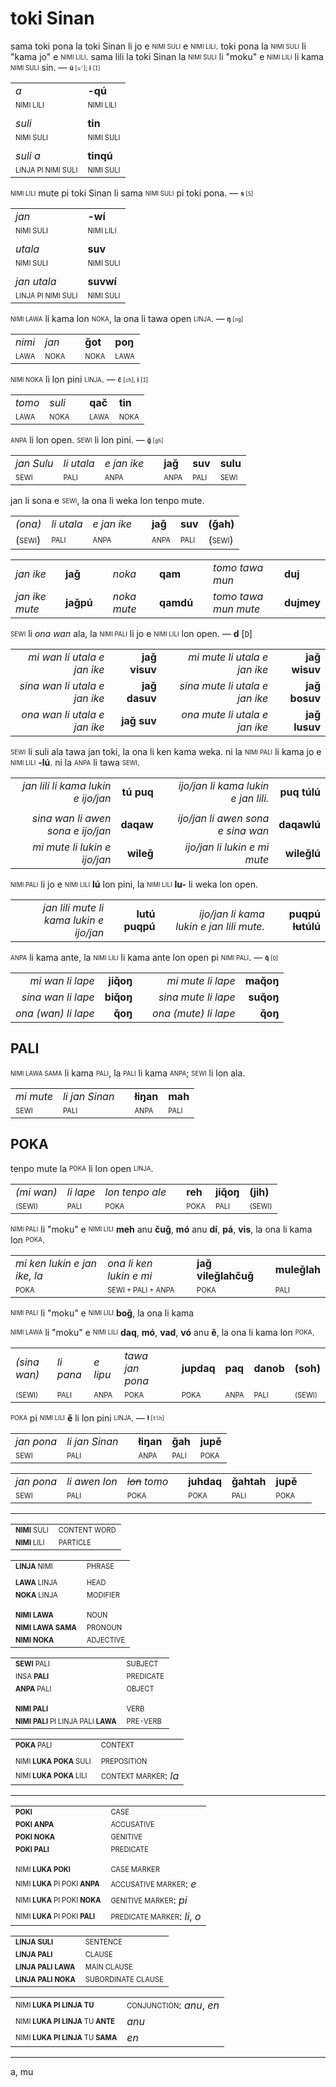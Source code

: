 # toki Sinan

sama toki pona la toki Sinan li jo e <sub><sup>NIMI SULI</sup></sub> e <sub><sup>NIMI LILI</sup></sub>.
toki pona la <sub><sup>NIMI SULI</sup></sub> li "kama jo" e <sub><sup>NIMI LILI</sup></sub>.
sama lili la toki Sinan la <sub><sup>NIMI SULI</sup></sub> li "moku" e <sub><sup>NIMI LILI</sup></sub> li kama <sub><sup>NIMI SULI</sup></sub> sin. — <sub><sup>**ú** [`u'`]; **i** [`I`]</sup></sub>

| | |
|-|-|
| *a*                             | **-qú**                  |
| <sub><sup>NIMI LILI</sup></sub> | <sub><sup>NIMI LILI</sup></sub>          |
| | |
| *suli*                          | **tin**                  |
| <sub><sup>NIMI SULI</sup></sub> | <sub><sup>NIMI SULI</sup></sub>          |
| | |
| *suli a*                        | **tinqú**                |
| <sub><sup>LINJA PI NIMI SULI</sup></sub> | <sub><sup>NIMI SULI</sup></sub> |

<sub><sup>NIMI LILI</sup></sub> mute pi toki Sinan li sama <sub><sup>NIMI SULI</sup></sub> pi toki pona. — <sub><sup>**s** [`S`]</sup></sub>

| | |
|-|-|
| *jan*                           | **-wí**                   |
| <sub><sup>NIMI SULI</sup></sub> | <sub><sup>NIMI LILI</sup></sub>          |
| | |
| *utala*                         | **suv**                  |
| <sub><sup>NIMI SULI</sup></sub> | <sub><sup>NIMI SULI</sup></sub>          |
| | |
| *jan utala*                       | **suvwí**                                |
| <sub><sup>LINJA PI NIMI SULI</sup></sub>   | <sub><sup>NIMI SULI</sup></sub> |

<sub><sup>NIMI LAWA</sup></sub> li kama lon <sub><sup>NOKA</sup></sub>, la ona li tawa open <sub><sup>LINJA</sup></sub>. — <sub><sup>**ŋ** [`ng`]</sup></sub>

| | | | | |
|-|-|-|-|-|
| *nimi* | *jan* | | **ǧot** | **poŋ** |
| <sub><sup>LAWA</sup></sub> | <sub><sup>NOKA</sup></sub> | | <sub><sup>NOKA</sup></sub> | <sub><sup>LAWA</sup></sub> |

<sub><sup>NIMI NOKA</sup></sub> li lon pini <sub><sup>LINJA</sup></sub>. — <sub><sup>**č** [`ch`], **i** [`I`]</sup></sub>

| | | | | |
|-|-|-|-|-|
| *tomo* | *suli* | | **qač** | **tin** |
| <sub><sup>LAWA</sup></sub> | <sub><sup>NOKA</sup></sub> | | <sub><sup>LAWA</sup></sub> | <sub><sup>NOKA</sup></sub> |

<sub><sup>ANPA</sup></sub> li lon open. <sub><sup>SEWI</sup></sub> li lon pini. — <sub><sup>**ǧ** [`gh`]</sup></sub>

| | | | | | | |
|-|-|-|-|-|-|-|
| *jan Sulu* | *li utala* | *e jan ike* | | **jaǧ** | **suv** | **sulu** |
| <sub><sup>SEWI</sup></sub> | <sub><sup>PALI</sup></sub> | <sub><sup>ANPA</sup></sub> | | <sub><sup>ANPA</sup></sub> | <sub><sup>PALI</sup></sub> | <sub><sup>SEWI</sup></sub> |

jan li sona e <sub><sup>SEWI</sup></sub>, la ona li weka lon tenpo mute.

| | | | | | | |
|-|-|-|-|-|-|-|
| *(ona)* | *li utala* | *e jan ike* | | **jaǧ** | **suv** | **(ǧah)** |
| (<sub><sup>SEWI</sup></sub>) | <sub><sup>PALI</sup></sub> | <sub><sup>ANPA</sup></sub> | | <sub><sup>ANPA</sup></sub> | <sub><sup>PALI</sup></sub> | (<sub><sup>SEWI</sup></sub>) |

<!-- TODO plural -->


| | | | | | | | |
|-|-|-|-|-|-|-|-|
| *jan ike*      | **jaǧ**   | | *noka*      | **qam**   | | *tomo tawa mun*      | **duj**    |
| *jan ike mute* | **jaǧpú** | | *noka mute* | **qamdú** | | *tomo tawa mun mute* | **dujmey** |

<sub><sup>SEWI</sup></sub> li *ona wan* ala, la <sub><sup>NIMI PALI</sup></sub> li jo e <sub><sup>NIMI LILI</sup></sub> lon open. — **d** [`D`]

| | | | | |
|-:|-:|-:|-:|-:|
| *mi wan li utala e jan ike*   | **jaǧ visuv** | | *mi mute li utala e jan ike*   | **jaǧ wisuv** |
| *sina wan li utala e jan ike* | **jaǧ dasuv** | | *sina mute li utala e jan ike* | **jaǧ bosuv** |
| *ona wan li utala e jan ike*  | **jaǧ suv**   | | *ona mute li utala e jan ike*  | **jaǧ lusuv** |

<sub><sup>SEWI</sup></sub> li suli ala tawa jan toki, la ona li ken kama weka. ni la <sub><sup>NIMI PALI</sup></sub> li kama jo e <sub><sup>NIMI LILI</sup></sub> **-lú**. ni la <sub><sup>ANPA</sup></sub> li tawa <sub><sup>SEWI</sup></sub>.

| | | | | |
|-:|-:|-:|-:|-:|
| *jan lili li kama lukin e ijo/jan* | **tú puq** | | *ijo/jan li kama lukin e jan lili.* | **puq túlú** |
| | | | | |
| *sina wan li awen sona e ijo/jan*  | **daqaw**  | | *ijo/jan li awen sona e sina wan*   | **daqawlú**  |
| *mi mute li lukin e ijo/jan*       | **wileǧ**  | | *ijo/jan li lukin e mi mute*        | **wileǧlú**  |

<sub><sup>NIMI PALI</sup></sub> li jo e <sub><sup>NIMI LILI</sup></sub> **lú** lon pini, la <sub><sup>NIMI LILI</sup></sub> **lu-** li weka lon open.

| | | | | |
|-:|-:|-:|-:|-:|
| *jan lili mute li kama lukin e ijo/jan* | **lutú puqpú** | | *ijo/jan li kama lukin e jan lili mute.* | **puqpú ~~lu~~túlú** |

<sub><sup>ANPA</sup></sub> li kama ante, la <sub><sup>NIMI LILI</sup></sub> li kama ante lon open pi <sub><sup>NIMI PALI</sup></sub>. — <sub><sup>**q̌** [`Q`]</sup></sub>

| | | | | |
|-:|-:|-:|-:|-:|
| *mi wan li lape*     | **jiq̌oŋ** | | *mi mute li lape*    | **maq̌oŋ** |
| *sina wan li lape*   | **biq̌oŋ** | | *sina mute li lape*  | **suq̌oŋ** |
| *ona (wan) li lape*  | **q̌oŋ**   | | *ona (mute) li lape* | **q̌oŋ**   |

## PALI

<sub><sup>NIMI LAWA SAMA</sup></sub> li kama <sub><sup>PALI</sup></sub>, la <sub><sup>PALI</sup></sub> li kama <sub><sup>ANPA</sup></sub>; <sub><sup>SEWI</sup></sub> li lon ala.

| | | | | |
|-|-|-|-|-|
| *mi mute* | *li jan Sinan* | | **łiŋan** | **mah** |
| <sub><sup>SEWI</sup></sub> | <sub><sup>PALI</sup></sub> | | <sub><sup>ANPA</sup></sub> | <sub><sup>PALI</sup></sub> |

## POKA

tenpo mute la <sub><sup>POKA</sup></sub> li lon open <sub><sup>LINJA</sup></sub>.

| | | | | | | |
|-|-|-|-|-|-|-|
| *(mi wan)* | *li lape* | *lon tenpo ale* | | **reh** | **jiq̌oŋ** | **(jih)** |
| <sub><sup>(SEWI)</sup></sub> | <sub><sup>PALI</sup></sub> | <sub><sup>POKA</sup></sub> | |  <sub><sup>POKA</sup></sub> | <sub><sup>PALI</sup></sub> | <sub><sup>(SEWI)</sup></sub> |

<sub><sup>NIMI PALI</sup></sub> li "moku" e <sub><sup>NIMI LILI</sup></sub> **meh** anu **čuǧ**, **mó** anu **dí**, **pá**, **vis**, la ona li kama lon <sub><sup>POKA</sup></sub>.

| | | | | |
|-|-|-|-|-|
| *mi ken lukin e jan ike, la* | *ona li ken lukin e mi* | | **jaǧ vileǧlahčuǧ** | **muleǧlah** |
| <sub><sup>POKA</sup></sub> | <sub><sup>SEWI + PALI + ANPA</sup></sub> | | <sub><sup>POKA</sup></sub> | <sub><sup>PALI</sup></sub> |

<!-- 
dí - when; as soon as
pá - before
vis - while
mó - because
boǧ - relative clause marker
meh - for
 -->
<!-- TODO ekzemploj -->

<sub><sup>NIMI PALI</sup></sub> li "moku" e <sub><sup>NIMI LILI</sup></sub> **boǧ**, la ona li kama

<!-- la oficiro, kiun li batis, vidas min.
mu:leǧ yas :qippú.boǧ
jan pali ni: ona li luka kiwen wawa, li lukin e mi.

mi vidas la oficiron, kiu batas lin.
:qippú.boǧ yas vi:leǧ
mi lukin e jan pali ni: (ona li) luka kiwen wawa e ona.

boǧ - ni: ...
meh - tan ni: ... li wile

čuǧ - lon ni: ...
mó - tan ni: ...

dí - lon open ni: ...
pá - lon kama ni: ...
vís - lon tenpo ni: ... -->

<!-- lon tenpo ni = lon awen ni -->
<!-- TOOD -->

<sub><sup>NIMI LAWA</sup></sub> li "moku" e <sub><sup>NIMI LILI</sup></sub> **daq**, **mó**, **vad**, **vó** anu **ě**, la ona li kama lon <sub><sup>POKA</sup></sub>.

| | | | | | | | | |
|-|-|-|-|-|-|-|-|-|
| *(sina wan)* | *li pana* | *e lipu* | *tawa jan pona* | | **jupdaq** | **paq** | **danob** | **(soh)** |
| <sub><sup>(SEWI)</sup></sub> | <sub><sup>PALI</sup></sub> | <sub><sup>ANPA</sup></sub> | <sub><sup>POKA</sup></sub> | |  <sub><sup>POKA</sup></sub> |  <sub><sup>ANPA</sup></sub> | <sub><sup>PALI</sup></sub> | <sub><sup>(SEWI)</sup></sub> |

<sub><sup>POKA</sup></sub> pi <sub><sup>NIMI LILI</sup></sub> **ě** li lon pini <sub><sup>LINJA</sup></sub>. — <sub><sup>**ł** [`tlh`]</sup></sub>

| | | | | | |
|-|-|-|-|-|-|
| *jan pona* | *li jan Sinan* | | **łiŋan** | **ǧah** | **jupě** |
| <sub><sup>SEWI</sup></sub> | <sub><sup>PALI</sup></sub> | |  <sub><sup>ANPA</sup></sub> | <sub><sup>PALI</sup></sub> |  <sub><sup>POKA</sup></sub> |

<!-- TODO -->

| | | | | | | | |
|-|-|-|-|-|-|-|-|
| *jan pona* | *li awen lon* | *~~lon~~ tomo* | | **juhdaq** | **ǧahtah** | **jupě** |
| <sub><sup>SEWI</sup></sub> | <sub><sup>PALI</sup></sub> | <sub><sup>POKA</sup></sub> | |  <sub><sup>POKA</sup></sub> | <sub><sup>PALI</sup></sub> |  <sub><sup>POKA</sup></sub> |

---

| | |
|-|-|
| <sub><sup>**NIMI** SULI</sup></sub> | <sub><sup>CONTENT WORD</sup></sub> |
| <sub><sup>**NIMI** LILI</sup></sub> | <sub><sup>PARTICLE</sup></sub>     |

| | |
|-|-|
| <sub><sup>**LINJA** NIMI</sup></sub> | <sub><sup>PHRASE</sup></sub>   |
| | |
| <sub><sup>**LAWA** LINJA</sup></sub> | <sub><sup>HEAD</sup></sub>     |
| <sub><sup>**NOKA** LINJA</sup></sub> | <sub><sup>MODIFIER</sup></sub> |
| | |
| | |
| <sub><sup>**NIMI LAWA**</sup></sub>          | <sub><sup>NOUN</sup></sub>      |
| <sub><sup>**NIMI LAWA SAMA**</sup></sub>     | <sub><sup>PRONOUN</sup></sub>   |
| <sub><sup>**NIMI NOKA**</sup></sub>          | <sub><sup>ADJECTIVE</sup></sub> |

| | |
|-|-|
| <sub><sup>**SEWI** PALI</sup></sub> | <sub><sup>SUBJECT</sup></sub>   |
| <sub><sup>INSA **PALI**</sup></sub> | <sub><sup>PREDICATE</sup></sub> |
| <sub><sup>**ANPA** PALI</sup></sub> | <sub><sup>OBJECT</sup></sub>    |
| | |
| | |
| <sub><sup>**NIMI PALI**</sup></sub>                        | <sub><sup>VERB</sup></sub>     |
| <sub><sup>**NIMI PALI** PI LINJA PALI **LAWA**</sup></sub> | <sub><sup>PRE-VERB</sup></sub> |

| | |
|-|-|
| <sub><sup>**POKA** PALI</sup></sub>      | <sub><sup>CONTEXT</sup></sub>              |
| | |
| <sub><sup>NIMI **LUKA POKA** SULI</sup></sub> | <sub><sup>PREPOSITION</sup></sub>          |
| <sub><sup>NIMI **LUKA POKA** LILI</sup></sub> | <sub><sup>CONTEXT MARKER</sup></sub>: *la* |

---

| | |
|-|-|
| <sub><sup>**POKI**</sup></sub>            | <sub><sup>CASE</sup></sub>           |
| <sub><sup>**POKI ANPA**</sup></sub>       | <sub><sup>ACCUSATIVE</sup></sub>     |
| <sub><sup>**POKI NOKA**</sup></sub>       | <sub><sup>GENITIVE</sup></sub>       |
| <sub><sup>**POKI PALI**</sup></sub>       | <sub><sup>PREDICATE</sup></sub>      |
| | |
| | |
| <sub><sup>NIMI **LUKA POKI**</sup></sub>             | <sub><sup>CASE MARKER</sup></sub>             |
| <sub><sup>NIMI **LUKA** PI POKI **ANPA**</sup></sub> | <sub><sup>ACCUSATIVE MARKER</sup></sub>: *e*  |
| <sub><sup>NIMI **LUKA** PI POKI **NOKA**</sup></sub> | <sub><sup>GENITIVE MARKER</sup></sub>: *pi*   |
| <sub><sup>NIMI **LUKA** PI POKI **PALI**</sup></sub> | <sub><sup>PREDICATE MARKER</sup></sub>: *li*, *o*  |

| | |
|-|-|
| <sub><sup>**LINJA SULI**</sup></sub>      | <sub><sup>SENTENCE</sup></sub>           |
| <sub><sup>**LINJA PALI**</sup></sub>      | <sub><sup>CLAUSE</sup></sub>             |
| <sub><sup>**LINJA PALI LAWA**</sup></sub> | <sub><sup>MAIN CLAUSE</sup></sub>        |
| <sub><sup>**LINJA PALI NOKA**</sup></sub> | <sub><sup>SUBORDINATE CLAUSE</sup></sub> |

| | |
|-|-|
| <sub><sup>NIMI **LUKA PI LINJA TU**</sup></sub>           | <sub><sup>CONJUNCTION</sup></sub>: *anu*, *en*           |
| <sub><sup>NIMI **LUKA PI LINJA** TU **ANTE**</sup></sub>      | *anu*           |
| <sub><sup>NIMI **LUKA PI LINJA** TU **SAMA**</sup></sub>      | *en*            |

---

a, mu

<!-- nimi lili (pi) kalama pilin -->
